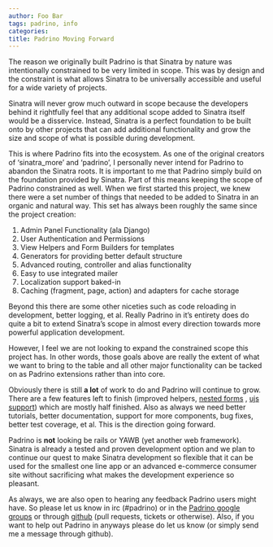 ```yaml
---
author: Foo Bar
tags: padrino, info
categories:
title: Padrino Moving Forward
---
```


The reason we originally built Padrino is that Sinatra by nature was intentionally constrained to be very limited in
scope. This was by design and the constraint is what allows Sinatra to be universally accessible and useful for a wide
variety of projects.


Sinatra will never grow much outward in scope because the developers behind it rightfully feel that any additional scope
added to Sinatra itself would be a disservice. Instead, Sinatra is a perfect foundation to be built onto by other
projects that can add additional functionality and grow the size and scope of what is possible during development.


This is where Padrino fits into the ecosystem. As one of the original creators of ‘sinatra_more’ and ‘padrino’, I
personally never intend for Padrino to abandon the Sinatra roots. It is important to me that Padrino simply build on the
foundation provided by Sinatra. Part of this means keeping the scope of Padrino constrained as well. When we first
started this project, we knew there were a set number of things that needed to be added to Sinatra in an organic and
natural way. This set has always been roughly the same since the project creation:


1) Admin Panel Functionality (ala Django)
2) User Authentication and Permissions
3) View Helpers and Form Builders for templates
4) Generators for providing better default structure
5) Advanced routing, controller and alias functionality
6) Easy to use integrated mailer
7) Localization support baked-in
8) Caching (fragment, page, action) and adapters for cache storage


Beyond this there are some other niceties such as code reloading in development, better logging, et al. Really Padrino
in it’s entirety does do quite a bit to extend Sinatra’s scope in almost every direction towards more powerful
application development.


However, I feel we are not looking to expand the constrained scope this project has. In other words, those goals above
are really the extent of what we want to bring to the table and all other major functionality can be tacked on as
Padrino extensions rather than into core.


Obviously there is still **a lot** of work to do and Padrino will continue to grow. There are a few features left to
finish (improved helpers, [nested forms](https://github.com/padrino/padrino-framework/issues#issue/188) ,
[ujs support](https://github.com/padrino/padrino-framework/issues#issue/158)) which are mostly half finished. Also as
always we need better tutorials, better documentation, support for more components, bug fixes, better test coverage, et
al.  This is the direction going forward.


Padrino is **not** looking be rails or YAWB (yet another web framework).  Sinatra is already a tested and proven
development option and we plan to continue our quest to make Sinatra development so flexible that it can be used for the
smallest one line app or an advanced e-commerce consumer site without sacrificing what makes the development experience
so pleasant.


As always, we are also open to hearing any feedback Padrino users might have. So please let us know in irc (#padrino) or
in the [Padrino google groups](http://groups.google.com/group/padrino) or through
[github](https://github.com/padrino/padrino-framework) (pull requests, tickets or otherwise). Also, if you want to help
out Padrino in anyways please do let us know (or simply send me a message through github).

